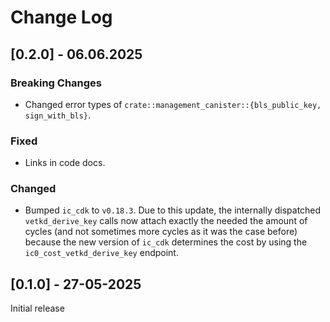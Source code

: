 # Change Log

## [0.2.0] - 06.06.2025

### Breaking Changes
- Changed error types of `crate::management_canister::{bls_public_key, sign_with_bls}`.

### Fixed
- Links in code docs.

### Changed
- Bumped `ic_cdk` to `v0.18.3`. Due to this update, the internally dispatched `vetkd_derive_key` calls now attach exactly the needed the amount of cycles (and not sometimes more cycles as it was the case before) because the new version of `ic_cdk` determines the cost by using the `ic0_cost_vetkd_derive_key` endpoint.

## [0.1.0] - 27-05-2025

Initial release